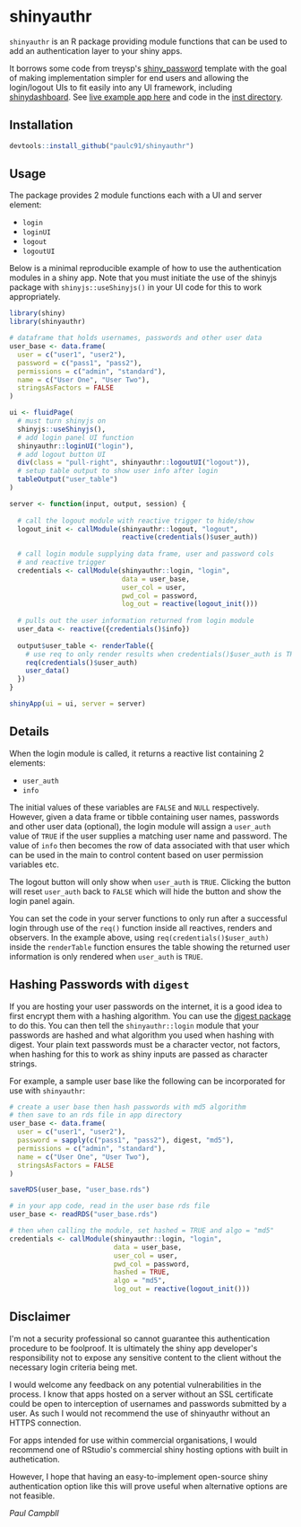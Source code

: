 # shinyauthr

`shinyauthr` is an R package providing module functions that can be used to add an authentication layer to your shiny apps.

It borrows some code from treysp's [shiny_password](https://github.com/treysp/shiny_password) template with the goal of making implementation simpler for end users and allowing the login/logout UIs to fit easily into any UI framework, including [shinydashboard](https://rstudio.github.io/shinydashboard/). See [live example app here](https://cultureofinsight.shinyapps.io/shinyauthr/) and code in the [inst directory](inst/shiny-examples/shinyauthr_example).
 
## Installation

```r
devtools::install_github("paulc91/shinyauthr")
```
## Usage

The package provides 2 module functions each with a UI and server element:

- `login`
- `loginUI`
- `logout`
- `logoutUI`

Below is a minimal reproducible example of how to use the authentication modules in a shiny app. Note that you must initiate the use of the shinyjs package with `shinyjs::useShinyjs()` in your UI code for this to work appropriately.

```r
library(shiny)
library(shinyauthr)

# dataframe that holds usernames, passwords and other user data
user_base <- data.frame(
  user = c("user1", "user2"),
  password = c("pass1", "pass2"), 
  permissions = c("admin", "standard"),
  name = c("User One", "User Two"),
  stringsAsFactors = FALSE
)

ui <- fluidPage(
  # must turn shinyjs on
  shinyjs::useShinyjs(),
  # add login panel UI function
  shinyauthr::loginUI("login"),
  # add logout button UI 
  div(class = "pull-right", shinyauthr::logoutUI("logout")),
  # setup table output to show user info after login
  tableOutput("user_table")
)

server <- function(input, output, session) {
  
  # call the logout module with reactive trigger to hide/show
  logout_init <- callModule(shinyauthr::logout, "logout", 
                            reactive(credentials()$user_auth))
  
  # call login module supplying data frame, user and password cols
  # and reactive trigger
  credentials <- callModule(shinyauthr::login, "login", 
                            data = user_base,
                            user_col = user,
                            pwd_col = password,
                            log_out = reactive(logout_init()))
  
  # pulls out the user information returned from login module
  user_data <- reactive({credentials()$info})
  
  output$user_table <- renderTable({
    # use req to only render results when credentials()$user_auth is TRUE
    req(credentials()$user_auth)
    user_data()
  })
}

shinyApp(ui = ui, server = server)

```
## Details

When the login module is called, it returns a reactive list containing 2 elements:

- `user_auth`
- `info`

The initial values of these variables are `FALSE` and `NULL` respectively. However,
given a data frame or tibble containing user names, passwords and other user data (optional), the login module will assign a `user_auth` value of `TRUE` if the user supplies a matching user name and password. The value of `info` then becomes the row of data associated with that user which can be used in the main to control content based on user permission variables etc.

The logout button will only show when `user_auth` is `TRUE`. Clicking the button will reset `user_auth` back to `FALSE` which will hide the button and show the login panel again.

You can set the code in your server functions to only run after a successful login through use of the `req()` function inside all reactives, renders and observers. In the example above, using `req(credentials()$user_auth)` inside the `renderTable` function ensures the table showing the returned user information is only rendered when `user_auth` is `TRUE`.

## Hashing Passwords with `digest`

If you are hosting your user passwords on the internet, it is a good idea to first encrypt them with a hashing algorithm. You can use the [digest package](https://github.com/eddelbuettel/digests) to do this. You can then tell the `shinyauthr::login` module that your passwords are hashed and what algorithm you used when hashing with digest. Your plain text passwords must be a character vector, not factors, when hashing for this to work as shiny inputs are passed as character strings.

For example, a sample user base like the following can be incorporated for use with `shinyauthr`:

```r
# create a user base then hash passwords with md5 algorithm
# then save to an rds file in app directory
user_base <- data.frame(
  user = c("user1", "user2"),
  password = sapply(c("pass1", "pass2"), digest, "md5"), 
  permissions = c("admin", "standard"),
  name = c("User One", "User Two"),
  stringsAsFactors = FALSE
)

saveRDS(user_base, "user_base.rds")
```
```r
# in your app code, read in the user base rds file
user_base <- readRDS("user_base.rds")
```
```r
# then when calling the module, set hashed = TRUE and algo = "md5"
credentials <- callModule(shinyauthr::login, "login", 
                          data = user_base,
                          user_col = user,
                          pwd_col = password,
                          hashed = TRUE,
                          algo = "md5",
                          log_out = reactive(logout_init()))
```

## Disclaimer

I'm not a security professional so cannot guarantee this authentication procedure to be foolproof. It is ultimately the shiny app developer's responsibility not to expose any sensitive content to the client without the necessary login criteria being met.

I would welcome any feedback on any potential vulnerabilities in the process. I know that apps hosted on a server without an SSL certificate could be open to interception of usernames and passwords submitted by a user. As such I would not recommend the use of shinyauthr without an HTTPS connection.

For apps intended for use within commercial organisations, I would recommend one of RStudio's commercial shiny hosting options with built in authetication.

However, I hope that having an easy-to-implement open-source shiny authentication option like this will prove useful when alternative options are not feasible.

_Paul Campbll_

